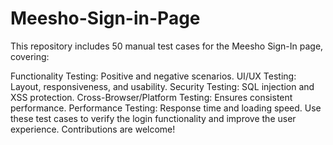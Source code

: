 # Meesho-Sign-in-Page
This repository includes 50 manual test cases for the Meesho Sign-In page, covering:

Functionality Testing: Positive and negative scenarios.
UI/UX Testing: Layout, responsiveness, and usability.
Security Testing: SQL injection and XSS protection.
Cross-Browser/Platform Testing: Ensures consistent performance.
Performance Testing: Response time and loading speed.
Use these test cases to verify the login functionality and improve the user experience. Contributions are welcome!
